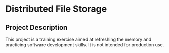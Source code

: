 # Distributed File Storage

## Project Description

This project is a training exercise aimed at refreshing the memory and practicing software development skills. It is not intended for production use.
